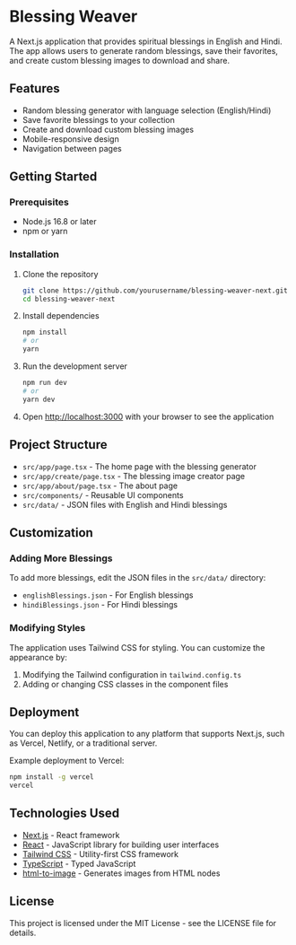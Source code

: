 # Blessing Weaver

A Next.js application that provides spiritual blessings in English and Hindi. The app allows users to generate random blessings, save their favorites, and create custom blessing images to download and share.

## Features

- Random blessing generator with language selection (English/Hindi)
- Save favorite blessings to your collection
- Create and download custom blessing images
- Mobile-responsive design
- Navigation between pages

## Getting Started

### Prerequisites

- Node.js 16.8 or later
- npm or yarn

### Installation

1. Clone the repository
   ```bash
   git clone https://github.com/yourusername/blessing-weaver-next.git
   cd blessing-weaver-next
   ```

2. Install dependencies
   ```bash
   npm install
   # or
   yarn
   ```

3. Run the development server
   ```bash
   npm run dev
   # or
   yarn dev
   ```

4. Open [http://localhost:3000](http://localhost:3000) with your browser to see the application

## Project Structure

- `src/app/page.tsx` - The home page with the blessing generator
- `src/app/create/page.tsx` - The blessing image creator page
- `src/app/about/page.tsx` - The about page
- `src/components/` - Reusable UI components
- `src/data/` - JSON files with English and Hindi blessings

## Customization

### Adding More Blessings

To add more blessings, edit the JSON files in the `src/data/` directory:

- `englishBlessings.json` - For English blessings
- `hindiBlessings.json` - For Hindi blessings

### Modifying Styles

The application uses Tailwind CSS for styling. You can customize the appearance by:

1. Modifying the Tailwind configuration in `tailwind.config.ts`
2. Adding or changing CSS classes in the component files

## Deployment

You can deploy this application to any platform that supports Next.js, such as Vercel, Netlify, or a traditional server.

Example deployment to Vercel:

```bash
npm install -g vercel
vercel
```

## Technologies Used

- [Next.js](https://nextjs.org/) - React framework
- [React](https://reactjs.org/) - JavaScript library for building user interfaces
- [Tailwind CSS](https://tailwindcss.com/) - Utility-first CSS framework
- [TypeScript](https://www.typescriptlang.org/) - Typed JavaScript
- [html-to-image](https://github.com/bubkoo/html-to-image) - Generates images from HTML nodes

## License

This project is licensed under the MIT License - see the LICENSE file for details.
